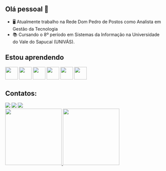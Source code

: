## Olá pessoal 👋


- 🖥️ Atualmente trabalho na Rede Dom Pedro de Postos como Analista em Gestão da Tecnologia
- 📚 Cursando o 8º período em Sistemas da Informação na Universidade do Vale do Sapucaí (UNIVÁS). 

## Estou aprendendo

<img loading="lazy" src="https://1000logos.net/wp-content/uploads/2020/08/MySQL-Logo.png" width="40" height="40"/> <img loading="lazy" src="https://cdn4.iconfinder.com/data/icons/logos-3/600/React.js_logo-512.png" width="40" height="40"/> <img loading="lazy" src="https://upload.wikimedia.org/wikipedia/commons/6/6a/JavaScript-logo.png" width="40" height="40"/> <img loading="lazy" src="https://cdn.iconscout.com/icon/free/png-256/free-typescript-1174965.png" width="40" height="40"/> <img loading="lazy" src="https://static-00.iconduck.com/assets.00/node-js-icon-454x512-nztofx17.png" width="40" height="40"/> <img loading="lazy" src="https://w7.pngwing.com/pngs/578/816/png-transparent-java-class-file-java-platform-standard-edition-java-development-kit-java-runtime-environment-coffee-jar-text-class-orange.png" width="40" height="40"/>

## Contatos:

<div>
<a href="https://www.instagram.com/cintiamariana" target="_blank"><img loading="lazy" src="https://img.shields.io/badge/-Instagram-%23E4405F?style=for-the-badge&logo=instagram&logoColor=white" target="_blank"></a>
<a href = "mailto:cintiamariana.c.o@gmail.com"><img loading="lazy" src="https://img.shields.io/badge/Gmail-D14836?style=for-the-badge&logo=gmail&logoColor=white" target="_blank"></a>
<a href="https://www.linkedin.com/in/cintiamariana/" target="_blank"><img loading="lazy" src="https://img.shields.io/badge/-LinkedIn-%230077B5?style=for-the-badge&logo=linkedin&logoColor=white" target="_blank"></a>   
</div>

<div>
<a href="https://github.com/CintiaMariana">
<img loading="lazy" height="180em" src="https://github-readme-stats.vercel.app/api/top-langs/?username=CintiaMariana&layout=compact&langs_count=7&theme=dracula"/>
<img loading="lazy" height="180em" src="https://github-readme-stats.vercel.app/api?username=CintiaMariana&show_icons=true&theme=dracula&include_all_commits=true&count_private=true"/>
</div>


